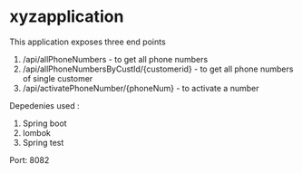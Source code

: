 # xyzapplication
This application exposes three end points 
1) /api/allPhoneNumbers  - to get all phone numbers
2) /api/allPhoneNumbersByCustId/{customerid}  - to get all phone numbers of single customer
3) /api/activatePhoneNumber/{phoneNum} - to activate a number

Depedenies used :
1) Spring boot
2) lombok
3) Spring test

Port: 8082

